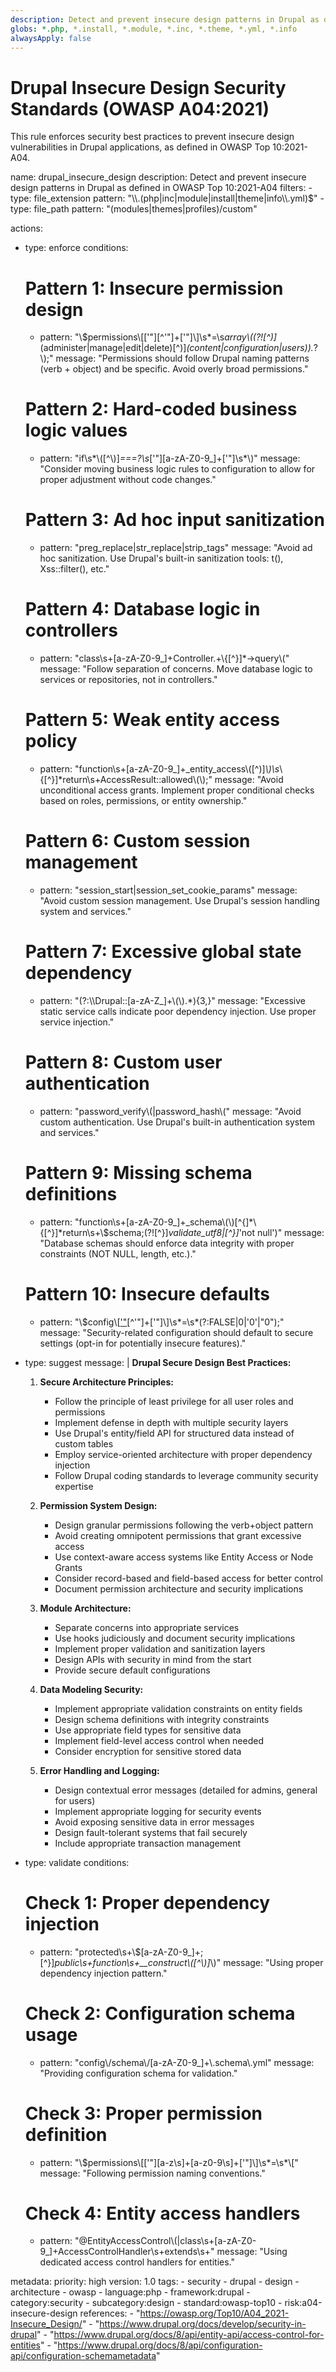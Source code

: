 ```yaml
---
description: Detect and prevent insecure design patterns in Drupal as defined in OWASP Top 10:2021-A04
globs: *.php, *.install, *.module, *.inc, *.theme, *.yml, *.info
alwaysApply: false
---
```

# Drupal Insecure Design Security Standards (OWASP A04:2021)

This rule enforces security best practices to prevent insecure design vulnerabilities in Drupal applications, as defined in OWASP Top 10:2021-A04.

<rule>
name: drupal_insecure_design
description: Detect and prevent insecure design patterns in Drupal as defined in OWASP Top 10:2021-A04
filters:
  - type: file_extension
    pattern: "\\.(php|inc|module|install|theme|info\\.yml)$"
  - type: file_path
    pattern: "(modules|themes|profiles)/custom"

actions:
  - type: enforce
    conditions:
      # Pattern 1: Insecure permission design
      - pattern: "\\$permissions\\[['\"][^'\"]+['\"]\\]\\s*=\\s*array\\((?![^)]*(administer|manage|edit|delete)[^)]*(content|configuration|users)).*?\\);"
        message: "Permissions should follow Drupal naming patterns (verb + object) and be specific. Avoid overly broad permissions."
        
      # Pattern 2: Hard-coded business logic values
      - pattern: "if\\s*\\([^\\)]*===?\\s*['\"][a-zA-Z0-9_]+['\"]\\s*\\)"
        message: "Consider moving business logic rules to configuration to allow for proper adjustment without code changes."
        
      # Pattern 3: Ad hoc input sanitization
      - pattern: "preg_replace|str_replace|strip_tags"
        message: "Avoid ad hoc sanitization. Use Drupal's built-in sanitization tools: t(), Xss::filter(), etc."
        
      # Pattern 4: Database logic in controllers
      - pattern: "class\\s+[a-zA-Z0-9_]+Controller.+\\{[^}]*->query\\("
        message: "Follow separation of concerns. Move database logic to services or repositories, not in controllers."
        
      # Pattern 5: Weak entity access policy
      - pattern: "function\\s+[a-zA-Z0-9_]+_entity_access\\([^)]*\\)\\s*\\{[^}]*return\\s+AccessResult::allowed\\(\\);"
        message: "Avoid unconditional access grants. Implement proper conditional checks based on roles, permissions, or entity ownership."
        
      # Pattern 6: Custom session management 
      - pattern: "session_start|session_set_cookie_params"
        message: "Avoid custom session management. Use Drupal's session handling system and services."
        
      # Pattern 7: Excessive global state dependency
      - pattern: "(?:\\\\Drupal::[a-zA-Z_]+\\(\\).*){3,}"
        message: "Excessive static service calls indicate poor dependency injection. Use proper service injection."
        
      # Pattern 8: Custom user authentication
      - pattern: "password_verify\\(|password_hash\\("
        message: "Avoid custom authentication. Use Drupal's built-in authentication system and services."
        
      # Pattern 9: Missing schema definitions
      - pattern: "function\\s+[a-zA-Z0-9_]+_schema\\(\\)[^{]*\\{[^}]*return\\s+\\$schema;(?![^}]*validate_utf8|[^}]*'not null')"
        message: "Database schemas should enforce data integrity with proper constraints (NOT NULL, length, etc.)."
        
      # Pattern 10: Insecure defaults
      - pattern: "\\$config\\[['\"](mdc:?!secure_|security_|private_)[^'\"]+['\"]\\]\\s*=\\s*(?:FALSE|0|'0'|\"0\");"
        message: "Security-related configuration should default to secure settings (opt-in for potentially insecure features)."

  - type: suggest
    message: |
      **Drupal Secure Design Best Practices:**
      
      1. **Secure Architecture Principles:**
         - Follow the principle of least privilege for all user roles and permissions
         - Implement defense in depth with multiple security layers
         - Use Drupal's entity/field API for structured data instead of custom tables
         - Employ service-oriented architecture with proper dependency injection
         - Follow Drupal coding standards to leverage community security expertise
      
      2. **Permission System Design:**
         - Design granular permissions following the verb+object pattern
         - Avoid creating omnipotent permissions that grant excessive access
         - Use context-aware access systems like Entity Access or Node Grants
         - Consider record-based and field-based access for better control
         - Document permission architecture and security implications
      
      3. **Module Architecture:**
         - Separate concerns into appropriate services
         - Use hooks judiciously and document security implications
         - Implement proper validation and sanitization layers
         - Design APIs with security in mind from the start
         - Provide secure default configurations
      
      4. **Data Modeling Security:**
         - Implement appropriate validation constraints on entity fields
         - Design schema definitions with integrity constraints
         - Use appropriate field types for sensitive data
         - Implement field-level access control when needed
         - Consider encryption for sensitive stored data
      
      5. **Error Handling and Logging:**
         - Design contextual error messages (detailed for admins, general for users)
         - Implement appropriate logging for security events
         - Avoid exposing sensitive data in error messages
         - Design fault-tolerant systems that fail securely
         - Include appropriate transaction management

  - type: validate
    conditions:
      # Check 1: Proper dependency injection
      - pattern: "protected\\s+\\$[a-zA-Z0-9_]+;[^}]*public\\s+function\\s+__construct\\([^\\)]*\\)"
        message: "Using proper dependency injection pattern."
      
      # Check 2: Configuration schema usage
      - pattern: "config\\/schema\\/[a-zA-Z0-9_]+\\.schema\\.yml"
        message: "Providing configuration schema for validation."
      
      # Check 3: Proper permission definition
      - pattern: "\\$permissions\\[['\"][a-z\\s]+[a-z0-9\\s]+['\"]\\]\\s*=\\s*\\["
        message: "Following permission naming conventions."
      
      # Check 4: Entity access handlers
      - pattern: "@EntityAccessControl\\(|class\\s+[a-zA-Z0-9_]+AccessControlHandler\\s+extends\\s+"
        message: "Using dedicated access control handlers for entities."

metadata:
  priority: high
  version: 1.0
  tags:
    - security
    - drupal
    - design
    - architecture
    - owasp
    - language:php
    - framework:drupal
    - category:security
    - subcategory:design
    - standard:owasp-top10
    - risk:a04-insecure-design
  references:
    - "https://owasp.org/Top10/A04_2021-Insecure_Design/"
    - "https://www.drupal.org/docs/develop/security-in-drupal"
    - "https://www.drupal.org/docs/8/api/entity-api/access-control-for-entities"
    - "https://www.drupal.org/docs/8/api/configuration-api/configuration-schemametadata"
</rule> 